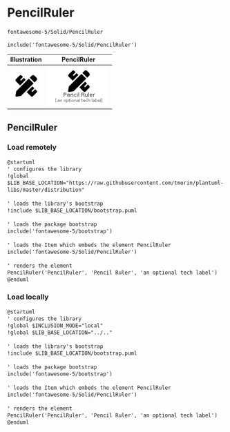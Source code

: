 # PencilRuler


```text
fontawesome-5/Solid/PencilRuler
```

```text
include('fontawesome-5/Solid/PencilRuler')
```



| Illustration | PencilRuler |
| :---: | :---: |
| ![illustration for Illustration](../../fontawesome-5/Solid/PencilRuler.png) | ![illustration for PencilRuler](../../fontawesome-5/Solid/PencilRuler.Local.png) |




## PencilRuler

### Load remotely
```plantuml
@startuml
' configures the library
!global $LIB_BASE_LOCATION="https://raw.githubusercontent.com/tmorin/plantuml-libs/master/distribution"

' loads the library's bootstrap
!include $LIB_BASE_LOCATION/bootstrap.puml

' loads the package bootstrap
include('fontawesome-5/bootstrap')

' loads the Item which embeds the element PencilRuler
include('fontawesome-5/Solid/PencilRuler')

' renders the element
PencilRuler('PencilRuler', 'Pencil Ruler', 'an optional tech label')
@enduml
```

### Load locally
```plantuml
@startuml
' configures the library
!global $INCLUSION_MODE="local"
!global $LIB_BASE_LOCATION="../.."

' loads the library's bootstrap
!include $LIB_BASE_LOCATION/bootstrap.puml

' loads the package bootstrap
include('fontawesome-5/bootstrap')

' loads the Item which embeds the element PencilRuler
include('fontawesome-5/Solid/PencilRuler')

' renders the element
PencilRuler('PencilRuler', 'Pencil Ruler', 'an optional tech label')
@enduml
```

